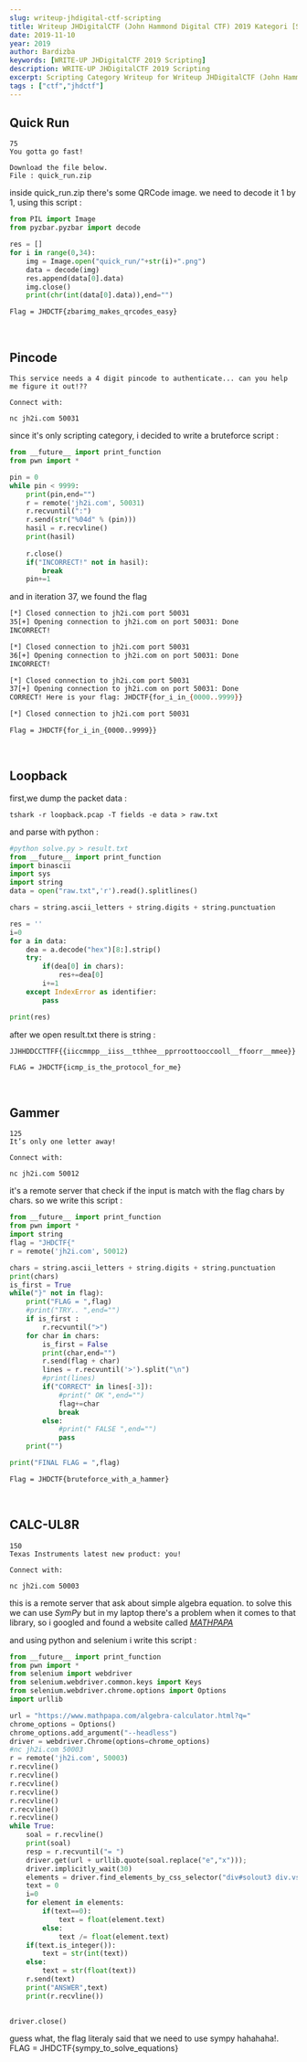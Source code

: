 ```yaml
---
slug: writeup-jhdigital-ctf-scripting
title: Writeup JHDigitalCTF (John Hammond Digital CTF) 2019 Kategori [Scripting]
date: 2019-11-10
year: 2019
author: Bardizba
keywords: [WRITE-UP JHDigitalCTF 2019 Scripting]
description: WRITE-UP JHDigitalCTF 2019 Scripting
excerpt: Scripting Category Writeup for Writeup JHDigitalCTF (John Hammond Digital CTF) 2019
tags : ["ctf","jhdctf"]
---
```


## Quick Run
```
75
You gotta go fast!

Download the file below.
File : quick_run.zip
```
inside quick_run.zip there's some QRCode image.
we need to decode it 1 by 1, using this script :

```python
from PIL import Image
from pyzbar.pyzbar import decode

res = []
for i in range(0,34):
    img = Image.open("quick_run/"+str(i)+".png")
    data = decode(img)
    res.append(data[0].data)
    img.close()
    print(chr(int(data[0].data)),end="")
``` 

    Flag = JHDCTF{zbarimg_makes_qrcodes_easy}

<br/>

## Pincode
```75
This service needs a 4 digit pincode to authenticate... can you help me figure it out!??

Connect with:

nc jh2i.com 50031
```

since it's only scripting category, i decided to write a bruteforce script :
```python
from __future__ import print_function
from pwn import *

pin = 0
while pin < 9999:
    print(pin,end="")
    r = remote('jh2i.com', 50031)
    r.recvuntil(":")
    r.send(str("%04d" % (pin)))
    hasil = r.recvline()
    print(hasil)
    
    r.close()
    if("INCORRECT!" not in hasil):
        break
    pin+=1
```

and in iteration 37, we found the flag
```bash
[*] Closed connection to jh2i.com port 50031
35[+] Opening connection to jh2i.com on port 50031: Done
INCORRECT!

[*] Closed connection to jh2i.com port 50031
36[+] Opening connection to jh2i.com on port 50031: Done
INCORRECT!

[*] Closed connection to jh2i.com port 50031
37[+] Opening connection to jh2i.com on port 50031: Done
CORRECT! Here is your flag: JHDCTF{for_i_in_{0000..9999}}

[*] Closed connection to jh2i.com port 50031
```

    Flag = JHDCTF{for_i_in_{0000..9999}}

<br/>

## Loopback

first,we dump the packet data :

    tshark -r loopback.pcap -T fields -e data > raw.txt

and parse with python :
```python
#python solve.py > result.txt
from __future__ import print_function
import binascii
import sys
import string
data = open("raw.txt",'r').read().splitlines()

chars = string.ascii_letters + string.digits + string.punctuation

res = ''
i=0
for a in data:
    dea = a.decode("hex")[8:].strip()
    try:
        if(dea[0] in chars):
            res+=dea[0]
        i+=1
    except IndexError as identifier:
        pass

print(res)
```

after we open result.txt there is string :

```
JJHHDDCCTTFF{{iiccmmpp__iiss__tthhee__pprroottooccooll__ffoorr__mmee}}

FLAG = JHDCTF{icmp_is_the_protocol_for_me}
```

<br/>

## Gammer
```
125
It’s only one letter away!

Connect with:

nc jh2i.com 50012
```

it's a remote server that check if the input is match with the flag chars by chars. so we write this script :
```python
from __future__ import print_function
from pwn import *
import string
flag = "JHDCTF{"
r = remote('jh2i.com', 50012)

chars = string.ascii_letters + string.digits + string.punctuation
print(chars)
is_first = True
while("}" not in flag):
    print("FLAG = ",flag)
    #print("TRY.. ",end="")
    if is_first :
        r.recvuntil(">")
    for char in chars:
        is_first = False
        print(char,end="")
        r.send(flag + char)
        lines = r.recvuntil('>').split("\n")
        #print(lines)
        if("CORRECT" in lines[-3]):
            #print(" OK ",end="")
            flag+=char
            break
        else:
            #print(" FALSE ",end="")
            pass
    print("")

print("FINAL FLAG = ",flag)
```

    Flag = JHDCTF{bruteforce_with_a_hammer}

<br/>

## CALC-UL8R
```
150
Texas Instruments latest new product: you!

Connect with:

nc jh2i.com 50003
```
this is a remote server that ask about simple algebra equation. to solve this we can use *SymPy* but in my laptop there's a problem when it comes to that library, so i googled and found a website called *<a href="https://www.mathpapa.com/">MATHPAPA</a>*

and using python and selenium i write this script :
```python
from __future__ import print_function
from pwn import *
from selenium import webdriver
from selenium.webdriver.common.keys import Keys
from selenium.webdriver.chrome.options import Options  
import urllib

url = "https://www.mathpapa.com/algebra-calculator.html?q="
chrome_options = Options()  
chrome_options.add_argument("--headless")  
driver = webdriver.Chrome(options=chrome_options)
#nc jh2i.com 50003
r = remote('jh2i.com', 50003)
r.recvline()
r.recvline()
r.recvline()
r.recvline()
r.recvline()
r.recvline()
r.recvline()
while True:
    soal = r.recvline()
    print(soal)
    resp = r.recvuntil("= ")
    driver.get(url + urllib.quote(soal.replace("e","x")));
    driver.implicitly_wait(30)
    elements = driver.find_elements_by_css_selector("div#solout3 div.vspacediv fmath mn")
    text = 0
    i=0
    for element in elements:
        if(text==0):
            text = float(element.text)
        else:
            text /= float(element.text)
    if(text.is_integer()):
        text = str(int(text))
    else:
        text = str(float(text))
    r.send(text)
    print("ANSWER",text)
    print(r.recvline())
    

driver.close()   
```
guess what, the flag literaly said that we need to use sympy hahahaha!.
FLAG = JHDCTF{sympy_to_solve_equations}

